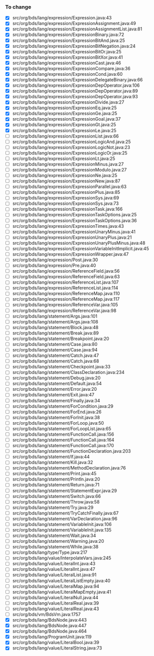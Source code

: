 
### To change

- [x] src/org/bds/lang/expression/Expression.java:43
- [x] src/org/bds/lang/expression/ExpressionAssignment.java:49
- [x] src/org/bds/lang/expression/ExpressionAssignmentList.java:81
- [x] src/org/bds/lang/expression/ExpressionBinary.java:72
- [x] src/org/bds/lang/expression/ExpressionBitAnd.java:25
- [x] src/org/bds/lang/expression/ExpressionBitNegation.java:24
- [x] src/org/bds/lang/expression/ExpressionBitOr.java:25
- [x] src/org/bds/lang/expression/ExpressionBitXor.java:41
- [x] src/org/bds/lang/expression/ExpressionCast.java:46
- [x] src/org/bds/lang/expression/ExpressionCompare.java:36
- [x] src/org/bds/lang/expression/ExpressionCond.java:60
- [x] src/org/bds/lang/expression/ExpressionDelegateBinary.java:66
- [x] src/org/bds/lang/expression/ExpressionDepOperator.java:106
- [x] src/org/bds/lang/expression/ExpressionDepOperator.java:89
- [x] src/org/bds/lang/expression/ExpressionDepOperator.java:93
- [x] src/org/bds/lang/expression/ExpressionDivide.java:27
- [x] src/org/bds/lang/expression/ExpressionEq.java:25
- [x] src/org/bds/lang/expression/ExpressionGe.java:25
- [x] src/org/bds/lang/expression/ExpressionGoal.java:37
- [x] src/org/bds/lang/expression/ExpressionGt.java:25
- [x] src/org/bds/lang/expression/ExpressionLe.java:25
- [ ] src/org/bds/lang/expression/ExpressionList.java:66
- [ ] src/org/bds/lang/expression/ExpressionLogicAnd.java:25
- [ ] src/org/bds/lang/expression/ExpressionLogicNot.java:23
- [ ] src/org/bds/lang/expression/ExpressionLogicOr.java:25
- [ ] src/org/bds/lang/expression/ExpressionLt.java:25
- [ ] src/org/bds/lang/expression/ExpressionMinus.java:27
- [ ] src/org/bds/lang/expression/ExpressionModulo.java:27
- [ ] src/org/bds/lang/expression/ExpressionNe.java:25
- [ ] src/org/bds/lang/expression/ExpressionNew.java:87
- [ ] src/org/bds/lang/expression/ExpressionParallel.java:63
- [ ] src/org/bds/lang/expression/ExpressionPlus.java:85
- [ ] src/org/bds/lang/expression/ExpressionSys.java:69
- [ ] src/org/bds/lang/expression/ExpressionSys.java:73
- [ ] src/org/bds/lang/expression/ExpressionTask.java:166
- [ ] src/org/bds/lang/expression/ExpressionTaskOptions.java:25
- [ ] src/org/bds/lang/expression/ExpressionTaskOptions.java:36
- [ ] src/org/bds/lang/expression/ExpressionTimes.java:43
- [ ] src/org/bds/lang/expression/ExpressionUnaryMinus.java:41
- [ ] src/org/bds/lang/expression/ExpressionUnaryPlus.java:21
- [ ] src/org/bds/lang/expression/ExpressionUnaryPlusMinus.java:48
- [ ] src/org/bds/lang/expression/ExpressionVariableInitImplicit.java:45
- [ ] src/org/bds/lang/expression/ExpressionWrapper.java:47
- [ ] src/org/bds/lang/expression/Post.java:30
- [ ] src/org/bds/lang/expression/Pre.java:40
- [ ] src/org/bds/lang/expression/ReferenceField.java:56
- [ ] src/org/bds/lang/expression/ReferenceField.java:63
- [ ] src/org/bds/lang/expression/ReferenceList.java:107
- [ ] src/org/bds/lang/expression/ReferenceList.java:114
- [ ] src/org/bds/lang/expression/ReferenceMap.java:110
- [ ] src/org/bds/lang/expression/ReferenceMap.java:117
- [ ] src/org/bds/lang/expression/ReferenceVar.java:105
- [ ] src/org/bds/lang/expression/ReferenceVar.java:98
- [ ] src/org/bds/lang/statement/Args.java:101
- [ ] src/org/bds/lang/statement/Args.java:108
- [ ] src/org/bds/lang/statement/Block.java:48
- [ ] src/org/bds/lang/statement/Break.java:89
- [ ] src/org/bds/lang/statement/Breakpoint.java:20
- [ ] src/org/bds/lang/statement/Case.java:80
- [ ] src/org/bds/lang/statement/Case.java:94
- [ ] src/org/bds/lang/statement/Catch.java:47
- [ ] src/org/bds/lang/statement/Catch.java:68
- [ ] src/org/bds/lang/statement/Checkpoint.java:33
- [ ] src/org/bds/lang/statement/ClassDeclaration.java:234
- [ ] src/org/bds/lang/statement/Debug.java:20
- [ ] src/org/bds/lang/statement/Default.java:54
- [ ] src/org/bds/lang/statement/Error.java:20
- [ ] src/org/bds/lang/statement/Exit.java:47
- [ ] src/org/bds/lang/statement/Finally.java:34
- [ ] src/org/bds/lang/statement/ForCondition.java:29
- [ ] src/org/bds/lang/statement/ForEnd.java:26
- [ ] src/org/bds/lang/statement/ForInit.java:38
- [ ] src/org/bds/lang/statement/ForLoop.java:50
- [ ] src/org/bds/lang/statement/ForLoopList.java:65
- [ ] src/org/bds/lang/statement/FunctionCall.java:156
- [ ] src/org/bds/lang/statement/FunctionCall.java:164
- [ ] src/org/bds/lang/statement/FunctionCall.java:170
- [ ] src/org/bds/lang/statement/FunctionDeclaration.java:203
- [ ] src/org/bds/lang/statement/If.java:44
- [ ] src/org/bds/lang/statement/Kill.java:32
- [ ] src/org/bds/lang/statement/MethodDeclaration.java:76
- [ ] src/org/bds/lang/statement/Print.java:45
- [ ] src/org/bds/lang/statement/Println.java:20
- [ ] src/org/bds/lang/statement/Return.java:71
- [ ] src/org/bds/lang/statement/StatementExpr.java:29
- [ ] src/org/bds/lang/statement/Switch.java:66
- [ ] src/org/bds/lang/statement/Throw.java:58
- [ ] src/org/bds/lang/statement/Try.java:29
- [ ] src/org/bds/lang/statement/TryCatchFinally.java:67
- [ ] src/org/bds/lang/statement/VarDeclaration.java:96
- [ ] src/org/bds/lang/statement/VariableInit.java:106
- [ ] src/org/bds/lang/statement/VariableInit.java:135
- [ ] src/org/bds/lang/statement/Wait.java:34
- [ ] src/org/bds/lang/statement/Warning.java:20
- [ ] src/org/bds/lang/statement/While.java:38
- [ ] src/org/bds/lang/type/Type.java:217
- [ ] src/org/bds/lang/value/InterpolateVars.java:245
- [ ] src/org/bds/lang/value/LiteralInt.java:43
- [ ] src/org/bds/lang/value/LiteralInt.java:47
- [ ] src/org/bds/lang/value/LiteralList.java:91
- [ ] src/org/bds/lang/value/LiteralListEmpty.java:40
- [ ] src/org/bds/lang/value/LiteralMap.java:94
- [ ] src/org/bds/lang/value/LiteralMapEmpty.java:41
- [ ] src/org/bds/lang/value/LiteralNull.java:44
- [ ] src/org/bds/lang/value/LiteralReal.java:39
- [ ] src/org/bds/lang/value/LiteralReal.java:43
- [ ] src/org/bds/vm/BdsVm.java:1757
- [x] src/org/bds/lang/BdsNode.java:443
- [x] src/org/bds/lang/BdsNode.java:447
- [x] src/org/bds/lang/BdsNode.java:464
- [x] src/org/bds/lang/ProgramUnit.java:119
- [x] src/org/bds/lang/value/LiteralBool.java:39
- [x] src/org/bds/lang/value/LiteralString.java:73
